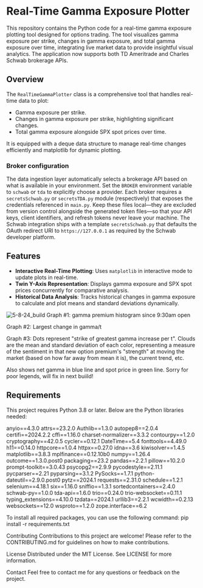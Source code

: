 # Real-Time Gamma Exposure Plotter

This repository contains the Python code for a real-time gamma exposure plotting tool designed for options trading. The tool visualizes gamma exposure per strike, changes in gamma exposure, and total gamma exposure over time, integrating live market data to provide insightful visual analytics.  The application now supports both TD Ameritrade and Charles Schwab brokerage APIs.

## Overview

The `RealTimeGammaPlotter` class is a comprehensive tool that handles real-time data to plot:
- Gamma exposure per strike.
- Changes in gamma exposure per strike, highlighting significant changes.
- Total gamma exposure alongside SPX spot prices over time.

It is equipped with a deque data structure to manage real-time changes efficiently and matplotlib for dynamic plotting.

### Broker configuration

The data ingestion layer automatically selects a brokerage API based on what is
available in your environment.  Set the ``BROKER`` environment variable to
``schwab`` or ``tda`` to explicitly choose a provider.  Each broker requires a
``secretsSchwab.py`` or ``secretsTDA.py`` module (respectively) that exposes the
credentials referenced in ``main.py``.  Keep these files local—they are excluded
from version control alongside the generated token files—so that your API keys,
client identifiers, and refresh tokens never leave your machine.  The Schwab
integration ships with a template ``secretsSchwab.py`` that defaults the OAuth
redirect URI to ``https://127.0.0.1`` as required by the Schwab developer
platform.

## Features

- **Interactive Real-Time Plotting**: Uses `matplotlib` in interactive mode to update plots in real-time.
- **Twin Y-Axis Representation**: Displays gamma exposure and SPX spot prices concurrently for comparative analysis.
- **Historical Data Analysis**: Tracks historical changes in gamma exposure to calculate and plot means and standard deviations dynamically.

![5-8-24_build](https://github.com/warrofua/gamma_studies/assets/41028474/a3bd0271-5b8d-488d-a09e-c81f1c0f4da7)
Graph #1:
gamma premium histogram since 9:30am open

Graph #2:
Largest change in gamma/t

Graph #3:
Dots represent "strike of greatest gamma increase per t". Clouds are the mean and standard deviation of each color, representing a measure of the sentiment in that new option premium's "strength" at moving the market (based on how far away from mean it is), the current trend, etc.

Also shows net gamma in blue line and spot price in green line. Sorry for poor legends, will fix in next buiild!

## Requirements

This project requires Python 3.8 or later. Below are the Python libraries needed:

anyio==4.3.0
attrs==23.2.0
Authlib==1.3.0
autopep8==2.0.4
certifi==2024.2.2
cffi==1.16.0
charset-normalizer==3.3.2
contourpy==1.2.0
cryptography==42.0.5
cycler==0.12.1
DateTime==5.4
fonttools==4.49.0
h11==0.14.0
httpcore==1.0.4
httpx==0.27.0
idna==3.6
kiwisolver==1.4.5
matplotlib==3.8.3
mplfinance==0.12.10b0
numpy==1.26.4
outcome==1.3.0.post0
packaging==23.2
pandas==2.2.1
pillow==10.2.0
prompt-toolkit==3.0.43
psycopg2==2.9.9
pycodestyle==2.11.1
pycparser==2.21
pyparsing==3.1.2
PySocks==1.7.1
python-dateutil==2.9.0.post0
pytz==2024.1
requests==2.31.0
schedule==1.2.1
selenium==4.18.1
six==1.16.0
sniffio==1.3.1
sortedcontainers==2.4.0
schwab-py==1.0.0
tda-api==1.6.0
trio==0.24.0
trio-websocket==0.11.1
typing_extensions==4.10.0
tzdata==2024.1
urllib3==2.2.1
wcwidth==0.2.13
websockets==12.0
wsproto==1.2.0
zope.interface==6.2


To install all required packages, you can use the following command:
pip install -r requirements.txt



Contributing
Contributions to this project are welcome! Please refer to the CONTRIBUTING.md for guidelines on how to make contributions.

License
Distributed under the MIT License. See LICENSE for more information.

Contact
Feel free to contact me for any questions or feedback on the project.

